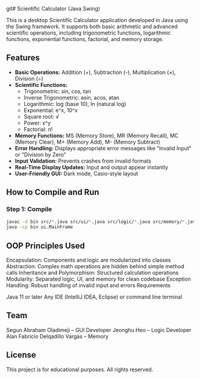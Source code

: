 git# Scientific Calculator (Java Swing)

This is a desktop Scientific Calculator application developed in Java using the Swing framework. It supports both basic arithmetic and advanced scientific operations, including trigonometric functions, logarithmic functions, exponential functions, factorial, and memory storage.

## Features

- **Basic Operations:** Addition (+), Subtraction (-), Multiplication (×), Division (÷)
- **Scientific Functions:**
    - Trigonometric: sin, cos, tan
    - Inverse Trigonometric: asin, acos, atan
    - Logarithmic: log (base 10), ln (natural log)
    - Exponential: e^x, 10^x
    - Square root: √
    - Power: x^y
    - Factorial: n!
- **Memory Functions:** MS (Memory Store), MR (Memory Recall), MC (Memory Clear), M+ (Memory Add), M- (Memory Subtract)
- **Error Handling:** Displays appropriate error messages like "Invalid Input" or "Division by Zero"
- **Input Validation:** Prevents crashes from invalid formats
- **Real-Time Display Updates:** Input and output appear instantly
- **User-Friendly GUI:** Dark mode, Casio-style layout


## How to Compile and Run

### Step 1: Compile

```bash
javac -d bin src/*.java src/ui/*.java src/logic/*.java src/memory/*.java
java -cp bin ui.MainFrame
```
## OOP Principles Used

Encapsulation: Components and logic are modularized into classes
Abstraction: Complex math operations are hidden behind simple method calls
Inheritance and Polymorphism: Structured calculation operations
Modularity: Separated logic, UI, and memory for clean codebase
Exception Handling: Robust handling of invalid input and errors
Requirements

Java 11 or later
Any IDE (IntelliJ IDEA, Eclipse) or command line terminal

## Team

Segun Abraham Oladimeji – GUI Developer
Jeonghu Heo – Logic Developer
Alan Fabricio Delqadillo Vargas – Memory


## License

This project is for educational purposes. All rights reserved.